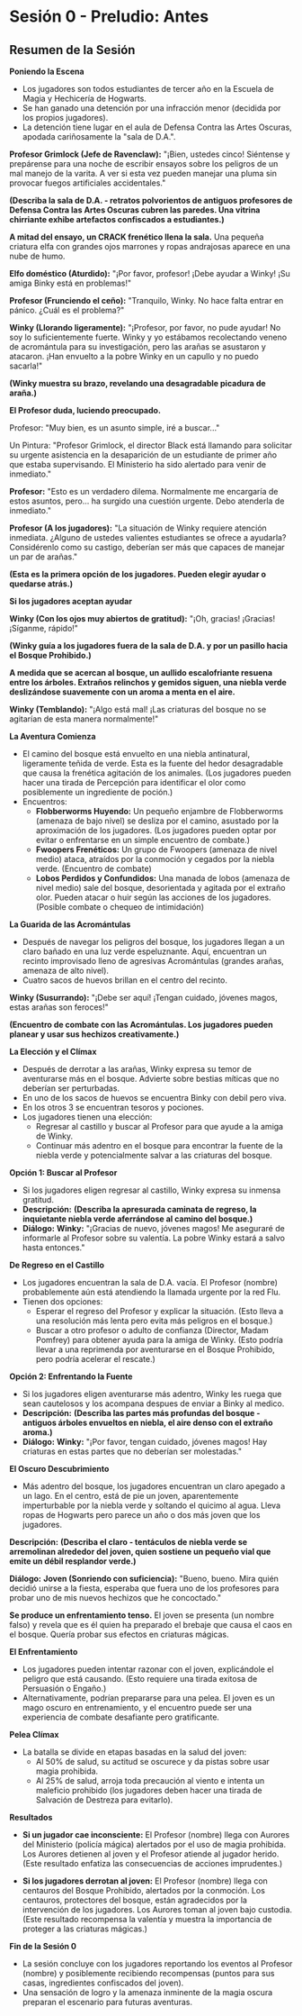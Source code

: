
# Sesión 0 - Preludio: Antes

## Resumen de la Sesión

**Poniendo la Escena**

- Los jugadores son todos estudiantes de tercer año en la Escuela de Magia y Hechicería de Hogwarts.
- Se han ganado una detención por una infracción menor (decidida por los propios jugadores).
- La detención tiene lugar en el aula de Defensa Contra las Artes Oscuras, apodada cariñosamente la "sala de D.A.".

**Profesor Grimlock (Jefe de Ravenclaw):** "¡Bien, ustedes cinco! Siéntense y prepárense para una noche de escribir ensayos sobre los peligros de un mal manejo de la varita. A ver si esta vez pueden manejar una pluma sin provocar fuegos artificiales accidentales."

**(Describa la sala de D.A. - retratos polvorientos de antiguos profesores de Defensa Contra las Artes Oscuras cubren las paredes. Una vitrina chirriante exhibe artefactos confiscados a estudiantes.)**

**A mitad del ensayo, un CRACK frenético llena la sala.** Una pequeña criatura elfa con grandes ojos marrones y ropas andrajosas aparece en una nube de humo.

**Elfo doméstico (Aturdido):** "¡Por favor, profesor! ¡Debe ayudar a Winky! ¡Su amiga Binky está en problemas!"

**Profesor (Frunciendo el ceño):** "Tranquilo, Winky. No hace falta entrar en pánico. ¿Cuál es el problema?"

**Winky (Llorando ligeramente):** "¡Profesor, por favor, no pude ayudar! No soy lo suficientemente fuerte. Winky y yo estábamos recolectando veneno de acromántula para su investigación, pero las arañas se asustaron y atacaron. ¡Han envuelto a la pobre Winky en un capullo y no puedo sacarla!"

**(Winky muestra su brazo, revelando una desagradable picadura de araña.)**

**El Profesor duda, luciendo preocupado.**

Profesor: "Muy bien, es un asunto simple, iré a buscar..."

Un Pintura: "Profesor Grimlock, el director Black está llamando para solicitar su urgente asistencia en la desaparición de un estudiante de primer año que estaba supervisando. El Ministerio ha sido alertado para venir de inmediato."

**Profesor:** "Esto es un verdadero dilema. Normalmente me encargaría de estos asuntos, pero... ha surgido una cuestión urgente. Debo atenderla de inmediato."

**Profesor (A los jugadores):** "La situación de Winky requiere atención inmediata. ¿Alguno de ustedes valientes estudiantes se ofrece a ayudarla? Considérenlo como su castigo, deberían ser más que capaces de manejar un par de arañas."

**(Esta es la primera opción de los jugadores. Pueden elegir ayudar o quedarse atrás.)**

**Si los jugadores aceptan ayudar**

**Winky (Con los ojos muy abiertos de gratitud):** "¡Oh, gracias! ¡Gracias! ¡Síganme, rápido!"

**(Winky guía a los jugadores fuera de la sala de D.A. y por un pasillo hacia el Bosque Prohibido.)**

**A medida que se acercan al bosque, un aullido escalofriante resuena entre los árboles. Extraños relinchos y gemidos siguen, una niebla verde deslizándose suavemente con un aroma a menta en el aire.**

**Winky (Temblando):** "¡Algo está mal! ¡Las criaturas del bosque no se agitarían de esta manera normalmente!"

**La Aventura Comienza**

- El camino del bosque está envuelto en una niebla antinatural, ligeramente teñida de verde. Esta es la fuente del hedor desagradable que causa la frenética agitación de los animales. (Los jugadores pueden hacer una tirada de Percepción para identificar el olor como posiblemente un ingrediente de poción.)
- Encuentros:
    - **Flobberworms Huyendo:** Un pequeño enjambre de Flobberworms (amenaza de bajo nivel) se desliza por el camino, asustado por la aproximación de los jugadores. (Los jugadores pueden optar por evitar o enfrentarse en un simple encuentro de combate.)
    - **Fwoopers Frenéticos:** Un grupo de Fwoopers (amenaza de nivel medio) ataca, atraídos por la conmoción y cegados por la niebla verde. (Encuentro de combate)
    - **Lobos Perdidos y Confundidos:** Una manada de lobos (amenaza de nivel medio) sale del bosque, desorientada y agitada por el extraño olor. Pueden atacar o huir según las acciones de los jugadores. (Posible combate o chequeo de intimidación)

**La Guarida de las Acromántulas**

- Después de navegar los peligros del bosque, los jugadores llegan a un claro bañado en una luz verde espeluznante. Aquí, encuentran un recinto improvisado lleno de agresivas Acromántulas (grandes arañas, amenaza de alto nivel).
- Cuatro sacos de huevos brillan en el centro del recinto.

**Winky (Susurrando):** "¡Debe ser aquí! ¡Tengan cuidado, jóvenes magos, estas arañas son feroces!"

**(Encuentro de combate con las Acromántulas. Los jugadores pueden planear y usar sus hechizos creativamente.)**

**La Elección y el Clímax**

- Después de derrotar a las arañas, Winky expresa su temor de aventurarse más en el bosque. Advierte sobre bestias míticas que no deberían ser perturbadas.
- En uno de los sacos de huevos se encuentra Binky con debil pero viva. 
- En los otros 3 se encuentran tesoros y pociones.
- Los jugadores tienen una elección:
    - Regresar al castillo y buscar al Profesor para que ayude a la amiga de Winky.
    - Continuar más adentro en el bosque para encontrar la fuente de la niebla verde y potencialmente salvar a las criaturas del bosque.

**Opción 1: Buscar al Profesor**

- Si los jugadores eligen regresar al castillo, Winky expresa su inmensa gratitud.
- **Descripción:** **(Describa la apresurada caminata de regreso, la inquietante niebla verde aferrándose al camino del bosque.)**
- **Diálogo:** **Winky:** "¡Gracias de nuevo, jóvenes magos! Me aseguraré de informarle al Profesor sobre su valentía. La pobre Winky estará a salvo hasta entonces."

**De Regreso en el Castillo**

- Los jugadores encuentran la sala de D.A. vacía. El Profesor (nombre) probablemente aún está atendiendo la llamada urgente por la red Flu.
- Tienen dos opciones:
    - Esperar el regreso del Profesor y explicar la situación. (Esto lleva a una resolución más lenta pero evita más peligros en el bosque.)
    - Buscar a otro profesor o adulto de confianza (Director, Madam Pomfrey) para obtener ayuda para la amiga de Winky. (Esto podría llevar a una reprimenda por aventurarse en el Bosque Prohibido, pero podría acelerar el rescate.)

**Opción 2: Enfrentando la Fuente**

- Si los jugadores eligen aventurarse más adentro, Winky les ruega que sean cautelosos y los acompana despues de enviar a Binky al medico.
- **Descripción:** **(Describa las partes más profundas del bosque - antiguos árboles envueltos en niebla, el aire denso con el extraño aroma.)**
- **Diálogo:** **Winky:** "¡Por favor, tengan cuidado, jóvenes magos! Hay criaturas en estas partes que no deberían ser molestadas."

**El Oscuro Descubrimiento**

- Más adentro del bosque, los jugadores encuentran un claro apegado a un lago. En el centro, está de pie un joven, aparentemente imperturbable por la niebla verde y soltando el quicimo al agua. Lleva ropas de Hogwarts pero parece un año o dos más joven que los jugadores.

**Descripción:** **(Describa el claro - tentáculos de niebla verde se arremolinan alrededor del joven, quien sostiene un pequeño vial que emite un débil resplandor verde.)**

**Diálogo:** **Joven (Sonriendo con suficiencia):** "Bueno, bueno. Mira quién decidió unirse a la fiesta, esperaba que fuera uno de los profesores para probar uno de mis nuevos hechizos que he concoctado."

**Se produce un enfrentamiento tenso.** El joven se presenta (un nombre falso) y revela que es él quien ha preparado el brebaje que causa el caos en el bosque. Quería probar sus efectos en criaturas mágicas.

**El Enfrentamiento**

- Los jugadores pueden intentar razonar con el joven, explicándole el peligro que está causando. (Esto requiere una tirada exitosa de Persuasión o Engaño.)
- Alternativamente, podrían prepararse para una pelea. El joven es un mago oscuro en entrenamiento, y el encuentro puede ser una experiencia de combate desafiante pero gratificante.

**Pelea Clímax**

- La batalla se divide en etapas basadas en la salud del joven:
    - Al 50% de salud, su actitud se oscurece y da pistas sobre usar magia prohibida.
    - Al 25% de salud, arroja toda precaución al viento e intenta un maleficio prohibido (los jugadores deben hacer una tirada de Salvación de Destreza para evitarlo).

**Resultados**

- **Si un jugador cae inconsciente:** El Profesor (nombre) llega con Aurores del Ministerio (policía mágica) alertados por el uso de magia prohibida. Los Aurores detienen al joven y el Profesor atiende al jugador herido. (Este resultado enfatiza las consecuencias de acciones imprudentes.)


- **Si los jugadores derrotan al joven:** El Profesor (nombre) llega con centauros del Bosque Prohibido, alertados por la conmoción. Los centauros, protectores del bosque, están agradecidos por la intervención de los jugadores. Los Aurores toman al joven bajo custodia. (Este resultado recompensa la valentía y muestra la importancia de proteger a las criaturas mágicas.)

**Fin de la Sesión 0**

- La sesión concluye con los jugadores reportando los eventos al Profesor (nombre) y posiblemente recibiendo recompensas (puntos para sus casas, ingredientes confiscados del joven).
- Una sensación de logro y la amenaza inminente de la magia oscura preparan el escenario para futuras aventuras.
